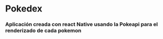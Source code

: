 # Pokedex
### Aplicación creada con react Native usando la Pokeapi para el renderizado de cada pokemon
